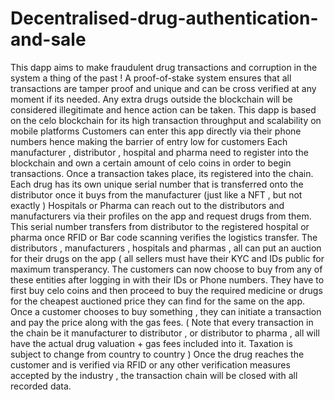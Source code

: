 # Decentralised-drug-authentication-and-sale
This dapp aims to make fraudulent drug transactions and corruption in the system a thing of the past ! A proof-of-stake system ensures that all transactions are tamper proof and unique and can be cross verified at any moment if its needed. Any extra drugs outside the blockchain will be considered illegitimate and hence action can be taken. 
This dapp is based on the celo blockchain for its high transaction throughput and scalability on mobile platforms
Customers can enter this app directly via their phone numbers hence making the barrier of entry low for customers
Each manufacturer , distributor , hospital and pharma need to register into the blockchain and own a certain amount of celo coins in order to begin transactions.
Once a transaction takes place, its registered into the chain.
Each drug has its own unique serial number that is transferred onto the distributor once it buys from the manufacturer (just like a NFT , but not exactly )
Hospitals or Pharma can reach out to the distributors and manufacturers via their profiles on the app and request drugs from them.
This serial number transfers from distributor to the registered hospital or pharma once RFID or Bar code scanning verifies the logistics transfer. 
The distributors , manufacturers , hospitals and pharmas , all can put an auction for their drugs on the app  ( all sellers must have their KYC and IDs public for maximum transperancy. 
The customers can now choose to buy from any of these entities after logging in with their IDs or Phone numbers. They have to first buy celo coins and then proceed to buy the required medicine or drugs for the cheapest auctioned price they can find for the same on the app.
Once a customer chooses to buy something , they can initiate a transaction and pay the price along with the gas fees. ( Note that every transaction in the chain be it manufacturer to distributor , or distributor to pharma , all will have the actual drug valuation + gas fees included into it. Taxation is subject to change from country to country )
Once the drug reaches the customer and is verified via RFID or any other verification measures accepted by the industry , the transaction chain will be closed with all recorded data.

